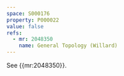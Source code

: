 ```yaml
---
space: S000176
property: P000022
value: false
refs:
  - mr: 2048350
    name: General Topology (Willard)
---
```


See {{mr:2048350}}.
